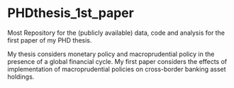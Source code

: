 # PHDthesis_1st_paper
Most
Repository for the (publicly available) data, code and analysis for the first paper of my PHD thesis.

My thesis considers monetary policy and macroprudential policy in the presence of a global financial cycle. My first paper considers the effects of implementation of macroprudential policies on cross-border banking asset holdings.

